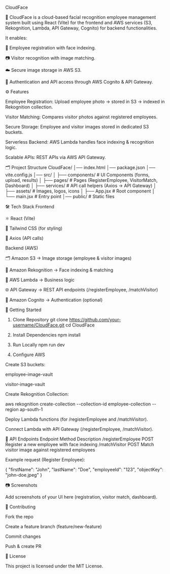 CloudFace

🚀 CloudFace is a cloud-based facial recognition employee management system built using React (Vite) for the frontend and AWS services (S3, Rekognition, Lambda, API Gateway, Cognito) for backend functionalities.

It enables:

👤 Employee registration with face indexing.

📷 Visitor recognition with image matching.

☁️ Secure image storage in AWS S3.

🔐 Authentication and API access through AWS Cognito & API Gateway.

⚙️ Features

Employee Registration: Upload employee photo → stored in S3 → indexed in Rekognition collection.

Visitor Matching: Compares visitor photos against registered employees.

Secure Storage: Employee and visitor images stored in dedicated S3 buckets.

Serverless Backend: AWS Lambda handles face indexing & recognition logic.

Scalable APIs: REST APIs via AWS API Gateway.

🗂 Project Structure
CloudFace/
│── index.html
│── package.json
│── vite.config.js
│── src/
│   ├── components/       # UI Components (forms, upload, results)
│   ├── pages/            # Pages (RegisterEmployee, VisitorMatch, Dashboard)
│   ├── services/         # API call helpers (Axios → API Gateway)
│   ├── assets/           # Images, logos, icons
│   ├── App.jsx           # Root component
│   └── main.jsx          # Entry point
│── public/               # Static files

🛠️ Tech Stack
Frontend

⚛️ React (Vite)

🎨 Tailwind CSS (for styling)

🔗 Axios (API calls)

Backend (AWS)

🗂 Amazon S3 → Image storage (employee & visitor images)

🧠 Amazon Rekognition → Face indexing & matching

🔔 AWS Lambda → Business logic

🌐 API Gateway → REST API endpoints (/registerEmployee, /matchVisitor)

🔑 Amazon Cognito → Authentication (optional)

🚀 Getting Started
1. Clone Repository
git clone https://github.com/your-username/CloudFace.git
cd CloudFace

2. Install Dependencies
npm install

3. Run Locally
npm run dev

4. Configure AWS

Create S3 buckets:

employee-image-vault

visitor-image-vault

Create Rekognition Collection:

aws rekognition create-collection --collection-id employee-collection --region ap-south-1


Deploy Lambda functions (for /registerEmployee and /matchVisitor).

Connect Lambda with API Gateway (/registerEmployee, /matchVisitor).

📡 API Endpoints
Endpoint	Method	Description
/registerEmployee	POST	Register a new employee with face indexing
/matchVisitor	POST	Match visitor image against registered employees

Example request (Register Employee):

{
  "firstName": "John",
  "lastName": "Doe",
  "employeeId": "123",
  "objectKey": "john-doe.jpeg"
}

📷 Screenshots

Add screenshots of your UI here (registration, visitor match, dashboard).

🤝 Contributing

Fork the repo

Create a feature branch (feature/new-feature)

Commit changes

Push & create PR

📜 License

This project is licensed under the MIT License.
